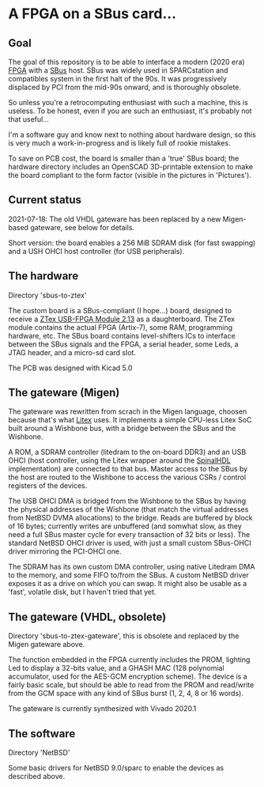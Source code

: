 # A FPGA on a SBus card...

## Goal

The goal of this repository is to be able to interface a modern (2020 era) [FPGA](https://en.wikipedia.org/wiki/Field-programmable_gate_array) with a [SBus](https://en.wikipedia.org/wiki/SBus) host. SBus was widely used in SPARCstation and compatibles system in the first halt of the 90s. It was progressively displaced by PCI from the mid-90s onward, and is thoroughly obsolete.

So unless you're a retrocomputing enthusiast with such a machine, this is useless. To be honest, even if you are such an enthusiast, it's probably not that useful...

I'm a software guy and know next to nothing about hardware design, so this is very much a work-in-progress and is likely full of rookie mistakes.

To save on PCB cost, the board is smaller than a 'true' SBus board; the hardware directory includes an OpenSCAD 3D-printable extension to make the board compliant to the form factor (visible in the pictures in 'Pictures').

## Current status

2021-07-18: The old VHDL gateware has been replaced by a new Migen-based gateware, see below for details.

Short version: the board enables a 256 MiB SDRAM disk (for fast swapping) and a USH OHCI host controller (for USB peripherals).

## The hardware

Directory 'sbus-to-ztex'

The custom board is a SBus-compliant (I hope...) board, designed to receive a [ZTex USB-FPGA Module 2.13](https://www.ztex.de/usb-fpga-2/usb-fpga-2.13.e.html) as a daughterboard. The ZTex module contains the actual FPGA (Artix-7), some RAM, programming hardware, etc. The SBus board contains level-shifters ICs to interface between the SBus signals and the FPGA, a serial header, some Leds, a JTAG header, and a micro-sd card slot.

The PCB was designed with Kicad 5.0

## The gateware (Migen)

The gateware was rewritten from scrach in the Migen language, choosen because that's what [Litex](https://github.com/enjoy-digital/litex/) uses.
It implements a simple CPU-less Litex SoC built around a Wishbone bus, with a bridge between the SBus and the Wishbone.

A ROM, a SDRAM controller (litedram to the on-board DDR3) and an USB OHCI (host controller, using the Litex wrapper around the [SpinalHDL](https://github.com/SpinalHDL/SpinalHDL) implementation) are connected to that bus.
Master access to the SBus by the host are routed to the Wishbone to access the various CSRs / control registers of the devices.

The USB OHCI DMA is bridged from the Wishbone to the SBus by having the physical addresses of the Wishbone (that match the virtual addresses from NetBSD DVMA allocations) to the bridge. Reads are buffered by block of 16 bytes; currently writes are unbuffered (and somwhat slow, as they need a full SBus master cycle for every transaction of 32 bits or less). The standard NetBSD OHCI driver is used, with just a small custom SBus-OHCI driver mirroring the PCI-OHCI one.

The SDRAM has its own custom DMA controller, using native Litedram DMA to the memory, and some FIFO to/from the SBus. A custom NetBSD driver exposes it as a drive on which you can swap. It might also be usable as a 'fast', volatile disk, but I haven't tried that yet.

## The gateware (VHDL, obsolete)

Directory 'sbus-to-ztex-gateware', this is obsolete and replaced by the Migen gateware above.

The function embedded in the FPGA currently includes the PROM, lighting Led to display a 32-bits value, and a GHASH MAC (128 polynomial accumulator, used for the AES-GCM encryption scheme). The device is a fairly basic scale, but should be able to read from the PROM and read/write from the GCM space with any kind of SBus burst (1, 2, 4, 8 or 16 words).

The gateware is currently synthesized with Vivado 2020.1

## The software

Directory 'NetBSD'

Some basic drivers for NetBSD 9.0/sparc to enable the devices as described above.

